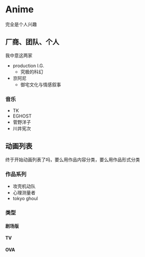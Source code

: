 # Anime
完全是个人兴趣
## 厂商、团队、个人
我中意这两家
- production I.G.
    - 究极的科幻
- 京阿尼
    - 御宅文化与情感叙事
 
### 音乐
- TK
- EGHOST
- 菅野洋子
- 川井宪次

## 动画列表
终于开始动画列表了吗，要么用作品内容分类，要么用作品形式分类

### 作品系列
- 攻壳机动队
- 心理测量者
- tokyo ghoul
### 类型

#### 剧场版

#### TV

#### OVA